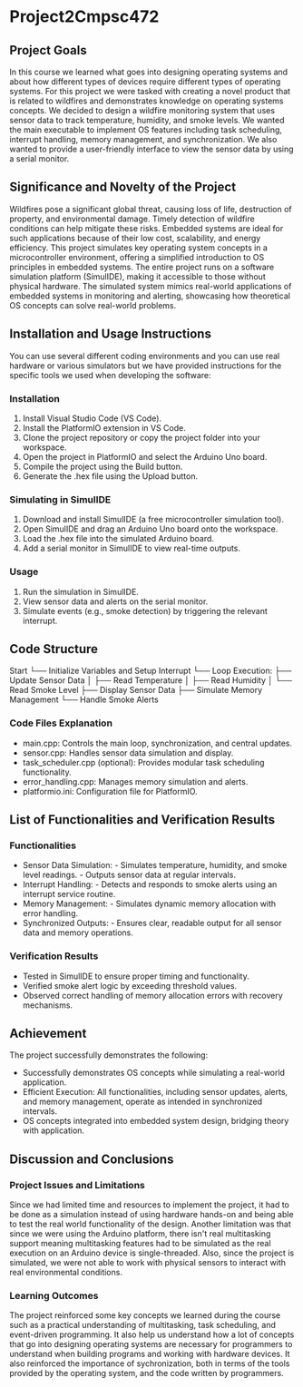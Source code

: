 # Project2Cmpsc472

## Project Goals
In this course we learned what goes into designing operating systems and about how different types of devices require different types of operating systems. For this project we were tasked with creating a novel product that is related to wildfires and demonstrates knowledge on operating systems concepts. 
We decided to design a wildfire monitoring system that uses sensor data to track temperature, humidity, and smoke levels. We wanted the main executable to implement OS features including  task scheduling, interrupt handling, memory management, and synchronization. We also wanted to provide a user-friendly interface to view the sensor data by using a serial monitor.

## Significance and Novelty of the Project
Wildfires pose a significant global threat, causing loss of life, destruction of property, and environmental damage. Timely detection of wildfire conditions can help mitigate these risks. Embedded systems are ideal for such applications because of their low cost, scalability, and energy efficiency.
This project simulates key operating system concepts in a microcontroller environment, offering a simplified introduction to OS principles in embedded systems. The entire project runs on a software simulation platform (SimulIDE), making it accessible to those without physical hardware. The simulated system mimics real-world applications of embedded systems in monitoring and alerting, showcasing how theoretical OS concepts can solve real-world problems.

## Installation and Usage Instructions
You can use several different coding environments and you can use real hardware or various simulators but we have provided instructions for the specific tools we used when developing the software:

### Installation
1. Install Visual Studio Code (VS Code).
2. Install the PlatformIO extension in VS Code.
3. Clone the project repository or copy the project folder into your workspace.
4. Open the project in PlatformIO and select the Arduino Uno board.
5. Compile the project using the Build button.
6. Generate the .hex file using the Upload button.
### Simulating in SimulIDE
1. Download and install SimulIDE (a free microcontroller simulation tool).
2. Open SimulIDE and drag an Arduino Uno board onto the workspace.
3. Load the .hex file into the simulated Arduino board.
4. Add a serial monitor in SimulIDE to view real-time outputs.
### Usage
1. Run the simulation in SimulIDE.
2. View sensor data and alerts on the serial monitor.
3. Simulate events (e.g., smoke detection) by triggering the relevant interrupt.

## Code Structure
Start
  └── Initialize Variables and Setup Interrupt
      └── Loop Execution:
            ├── Update Sensor Data
            │     ├── Read Temperature
            │     ├── Read Humidity
            │     └── Read Smoke Level
            ├── Display Sensor Data
            ├── Simulate Memory Management
            └── Handle Smoke Alerts
### Code Files Explanation
- main.cpp: Controls the main loop, synchronization, and central updates.
- sensor.cpp: Handles sensor data simulation and display.
- task_scheduler.cpp (optional): Provides modular task scheduling functionality.
- error_handling.cpp: Manages memory simulation and alerts.
- platformio.ini: Configuration file for PlatformIO.

## List of Functionalities and Verification Results
### Functionalities
- Sensor Data Simulation:
        - Simulates temperature, humidity, and smoke level readings.
        - Outputs sensor data at regular intervals.
- Interrupt Handling:
        - Detects and responds to smoke alerts using an interrupt service routine.
- Memory Management:
        - Simulates dynamic memory allocation with error handling.
- Synchronized Outputs:
        - Ensures clear, readable output for all sensor data and memory operations.
  
### Verification Results
- Tested in SimulIDE to ensure proper timing and functionality.
- Verified smoke alert logic by exceeding threshold values.
- Observed correct handling of memory allocation errors with recovery mechanisms.

## Achievement
The project successfully demonstrates the following:
- Successfully demonstrates OS concepts while simulating a real-world application.
- Efficient Execution: All functionalities, including sensor updates, alerts, and memory management, operate as intended in synchronized intervals.
- OS concepts integrated into embedded system design, bridging theory with application.

## Discussion and Conclusions
### Project Issues and Limitations
Since we had limited time and resources to implement the project, it had to be done as a simulation instead of using hardware hands-on and being able to test the real world functionality of the design. Another limitation was that since we were using the Arduino platform, there isn't real multitasking support meaning multitasking features had to be simulated as the real execution on an Arduino device is single-threaded. Also, since the project is simulated, we were not able to work with physical sensors to interact with real environmental conditions.
### Learning Outcomes
The project reinforced some key concepts we learned during the course such as a practical understanding of multitasking, task scheduling, and event-driven programming. It also help us understand how a lot of concepts that go into designing operating systems are necessary for programmers to understand when building programs and working with hardware devices. It also reinforced the importance of sychronization, both in terms of the tools provided by the operating system, and the code written by programmers.
